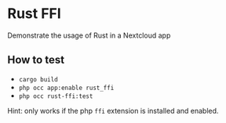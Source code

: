 # Rust FFI

Demonstrate the usage of Rust in a Nextcloud app

## How to test

* `cargo build`
* `php occ app:enable rust_ffi`
* `php occ rust-ffi:test`

Hint: only works if the php `ffi` extension is installed and enabled.

